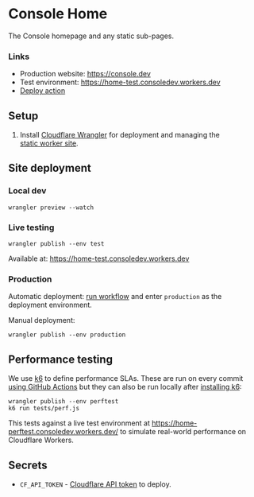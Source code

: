 # Console Home

The Console homepage and any static sub-pages.

### Links

* Production website: https://console.dev
* Test environment: https://home-test.consoledev.workers.dev
* [Deploy action](https://github.com/consoledotdev/home/actions?query=workflow%3ADeploy)

## Setup

1. Install [Cloudflare
  Wrangler](https://developers.cloudflare.com/workers/cli-wrangler/install-update)
  for deployment and managing the\
  [static worker site](https://developers.cloudflare.com/workers/platform/sites).

## Site deployment

### Local dev

`wrangler preview --watch`

### Live testing

`wrangler publish --env test`

Available at: https://home-test.consoledev.workers.dev

### Production

Automatic deployment: [run
workflow](https://github.com/consoledotdev/home/actions?query=workflow%3ADeploy)
and enter `production` as the deployment environment.

Manual deployment:

`wrangler publish --env production`

## Performance testing

We use [k6](https://k6.io/) to define performance SLAs. These are run on every
commit [using GitHub Actions](https://k6.io/blog/load-testing-using-github-actions)
but they can also be run locally after [installing k6](https://k6.io/docs/getting-started/installation):

```shell
wrangler publish --env perftest
k6 run tests/perf.js
```

This tests against a live test environment at
https://home-perftest.consoledev.workers.dev/ to simulate real-world
performance on Cloudflare Workers.

## Secrets

* `CF_API_TOKEN` - [Cloudflare API
  token](https://dash.cloudflare.com/profile/api-tokens) to deploy.
